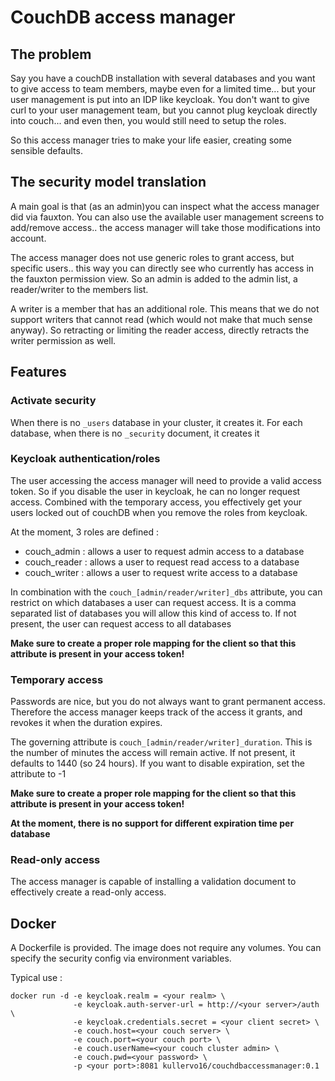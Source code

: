 # CouchDB access manager

## The problem
Say you have a couchDB installation with several databases and you want to give access to team members, maybe even for a limited
time... but your user management is put into an IDP like keycloak. You don't want to give curl to your user management team, but
you cannot plug keycloak directly into couch... and even then, you would still need to setup the roles.

So this access manager tries to make your life easier, creating some sensible defaults.

## The security model translation
A main goal is that (as an admin)you can inspect what the access manager did via fauxton. You can also use the available user management
screens to add/remove access.. the access manager will take those modifications into account.

The access manager does not use generic roles to grant access, but specific users.. this way you can directly see who currently has access in the
fauxton permission view. So an admin is added to the admin list, a reader/writer to the members list.

A writer is a member that has an additional role. This means that we do not support writers that cannot read (which would not make that much
sense anyway). So retracting or limiting the reader access, directly retracts the writer permission as well.

## Features

### Activate security
When there is no ```_users``` database in your cluster, it creates it. For each database, when there is no ```_security``` document,
it creates it

### Keycloak authentication/roles
The user accessing the access manager will need to provide a valid access token. So if you disable the user in keycloak, he can
no longer request access. Combined with the temporary access, you effectively get your users locked out of couchDB when  you
remove the roles from keycloak.

At the moment, 3 roles are defined :
* couch_admin : allows a user to request admin access to a database
* couch_reader : allows a user to request read access to a database
* couch_writer : allows a user to request write access to a database

In combination with the ```couch_[admin/reader/writer]_dbs``` attribute, you can restrict on which databases a user can request access.
It is a comma separated list of databases you will allow this kind of access to. If not present, the
user can request access to all databases

**Make sure to create a proper role mapping for the client so that this attribute is present in your access token!**


### Temporary access
Passwords are nice, but you do not always want to grant permanent access. Therefore the access manager keeps track of the 
access it grants, and revokes it when the duration expires.

The governing attribute is ```couch_[admin/reader/writer]_duration```. This is the number of minutes the access will remain active. If
not present, it defaults to 1440 (so 24 hours). If you want to disable expiration, set the attribute to -1

**Make sure to create a proper role mapping for the client so that this attribute is present in your access token!**

**At the moment, there is no support for different expiration time per database**

### Read-only access
The access manager is capable of installing a validation document to effectively create a read-only access.



## Docker
A Dockerfile is provided. The image does not require any volumes. You can specify the security config via environment variables.

Typical use :

```
docker run -d -e keycloak.realm = <your realm> \
              -e keycloak.auth-server-url = http://<your server>/auth \
              -e keycloak.credentials.secret = <your client secret> \
              -e couch.host=<your couch server> \
              -e couch.port=<your couch port> \
              -e couch.userName=<your couch cluster admin> \
              -e couch.pwd=<your password> \
              -p <your port>:8081 kullervo16/couchdbaccessmanager:0.1
```